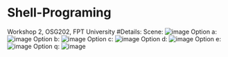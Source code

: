 # Shell-Programing
Workshop 2, OSG202, FPT University
#Details:
Scene:
![image](https://github.com/TamNHHE173108/Shell-Programing/assets/113533781/b806a66f-e7d2-468a-8ae0-2d48ad554f89)
Option a:
![image](https://github.com/TamNHHE173108/Shell-Programing/assets/113533781/960d8345-4285-447b-b777-39b1d428f5e5)
Option b:
![image](https://github.com/TamNHHE173108/Shell-Programing/assets/113533781/0279e3bc-1d36-4992-a377-b251bc4e2ea9)
Option c:
![image](https://github.com/TamNHHE173108/Shell-Programing/assets/113533781/64da4992-4419-4dde-a3bf-4b673578702f)
Option d:
![image](https://github.com/TamNHHE173108/Shell-Programing/assets/113533781/e438bbdd-029c-4484-bf08-9607da5c0bb5)
Option e:
![image](https://github.com/TamNHHE173108/Shell-Programing/assets/113533781/b305b2df-e5ca-419d-81b2-190818991fe0)
Option q:
![image](https://github.com/TamNHHE173108/Shell-Programing/assets/113533781/963df843-9084-4f37-beff-9104e0f0414e)



